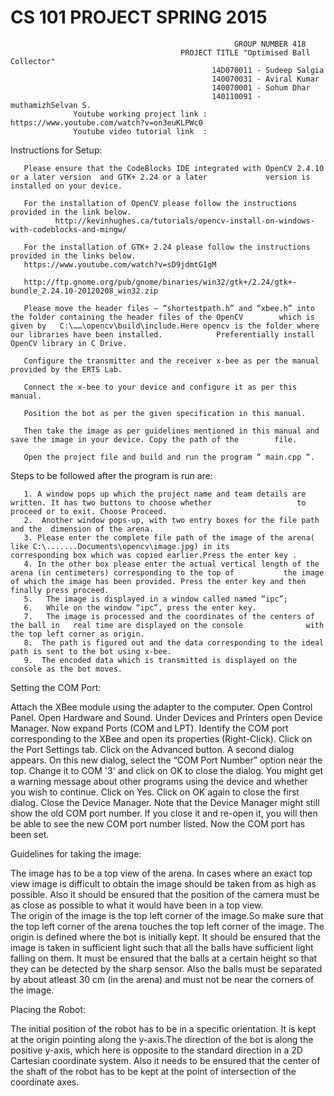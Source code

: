 #                                                 CS 101 PROJECT SPRING 2015
                                                      GROUP NUMBER 418
                                          PROJECT TITLE "Optimised Ball Collector"
                                                 14D070011 - Sudeep Salgia 
                                                 140070031 - Aviral Kumar 
                                                 140070001 - Sohum Dhar
                                                 140110091 - muthamizhSelvan S. 
                  Youtube working project link : https://www.youtube.com/watch?v=on3euKLPWc0
                  Youtube video tutorial link  :


Instructions for Setup:

       Please ensure that the CodeBlocks IDE integrated with OpenCV 2.4.10 or a later version  and GTK+ 2.24 or a later             version is installed on your device.
       
       For the installation of OpenCV please follow the instructions provided in the link below.
              http://kevinhughes.ca/tutorials/opencv-install-on-windows-with-codeblocks-and-mingw/

       For the installation of GTK+ 2.24 please follow the instructions provided in the links below.
       https://www.youtube.com/watch?v=sD9jdmtG1gM
       
       http://ftp.gnome.org/pub/gnome/binaries/win32/gtk+/2.24/gtk+-bundle_2.24.10-20120208_win32.zip
       
       Please move the header files – “shortestpath.h” and “xbee.h” into the folder containing the header files of the OpenCV        which is given by   C:\……\opencv\build\include.Here opencv is the folder where our libraries have been installed.            Preferentially install OpenCV library in C Drive.
       
       Configure the transmitter and the receiver x-bee as per the manual provided by the ERTS Lab.
       
       Connect the x-bee to your device and configure it as per this manual.
       
       Position the bot as per the given specification in this manual.
       
       Then take the image as per guidelines mentioned in this manual and save the image in your device. Copy the path of the        file.
       
       Open the project file and build and run the program “ main.cpp “.

Steps to be followed after the program is run are:

       1. A window pops up which the project name and team details are written. It has two buttons to choose whether                   to proceed or to exit. Choose Proceed.      
       2.  Another window pops-up, with two entry boxes for the file path and the  dimension of the arena. 
       3. Please enter the complete file path of the image of the arena( like C:\.......Documents\opencv\image.jpg) in its              corresponding box which was copied earlier.Press the enter key .
       4. In the other box please enter the actual vertical length of the arena (in centimeters) corresponding to the top of           the image of which the image has been provided. Press the enter key and then finally press proceed.
       5.   The image is displayed in a window called named “ipc”;
       6.   While on the window “ipc”, press the enter key.
       7.   The image is processed and the coordinates of the centers of the ball in   real time are displayed on the console              with the top left corner as origin. 
       8.  The path is figured out and the data corresponding to the ideal path is sent to the bot using x-bee.
       9.  The encoded data which is transmitted is displayed on the console as the bot moves.

Setting the COM Port:

Attach the XBee module using the adapter to the computer.
Open Control Panel.
Open Hardware and Sound.
Under Devices and Printers open Device Manager.
Now expand Ports (COM and LPT).
Identify the COM port corresponding to the XBee and open its properties (Right-Click).
Click on the Port Settings tab.
Click on the Advanced button. A second dialog appears.
On this new dialog, select the “COM Port Number” option near the top. Change it to COM '3' and click on OK to close the dialog. You might get a warning message about other programs using the device and whether you wish to continue. Click on Yes.
Click on OK again to close the first dialog.
Close the Device Manager. Note that the Device Manager might still show the old COM port number. If you close it and re-open it, you will then be able to see the new COM port number listed. 
Now the COM port has been set.


Guidelines for taking the image:

 The image has to be a top view of the arena. In cases where an exact top view image is difficult to obtain the image should be taken from as high as possible. Also it should be ensured that the position of the camera must be as close as possible to what it would have been in a top view.  
 The origin of the image is the top left corner of the image.So make sure that the top left corner of the arena touches the top left corner of the image. The origin is defined where the bot is initially kept. 
 It should be ensured that the image is taken in sufficient light such that all the balls have sufficient light falling on them.
It must be ensured that the balls at a certain height so that they can be detected by the sharp sensor.
Also the balls must be separated by about atleast 30 cm (in the arena) and  must not be near the corners of the image.


Placing the Robot:

The initial position of the robot has to be in a specific orientation. It is kept at the origin pointing along the y-axis.The direction of the bot is along the positive y-axis, which here is opposite to the standard direction in a 2D Cartesian coordinate system.
Also it needs to be ensured that the center of the shaft of the robot has to be kept at the point of intersection of the coordinate axes.

















